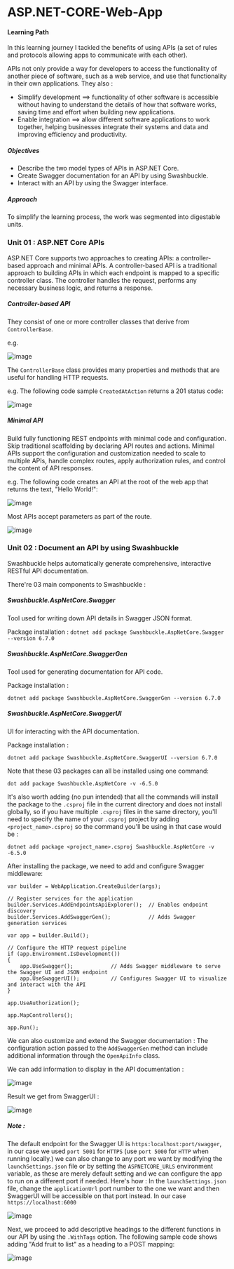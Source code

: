 # ASP.NET-CORE-Web-App
#### Learning Path
In this learning journey I tackled the benefits of using APIs (a set of rules and protocols allowing apps to communicate with each other).

APIs not only provide a way for developers to access the functionality of another piece of software, such as a web service, and use that functionality in their own applications.
They also : 
- Simplify development ==> functionality of other software is accessible without having to understand the details of how that software works, saving time and effort when building new applications.
- Enable integration ==> allow different software applications to work together,  helping businesses integrate their systems and data and improving efficiency and productivity.

##### Objectives
- Describe the two model types of APIs in ASP.NET Core.
- Create Swagger documentation for an API by using Swashbuckle.
- Interact with an API by using the Swagger interface.

##### Approach
To simplify the learning process, the work was segmented into digestable units.

### Unit 01 : ASP.NET Core APIs
ASP.NET Core supports two approaches to creating APIs: a controller-based approach and minimal APIs. A controller-based API is a traditional approach to building APIs in which each endpoint is mapped to a specific controller class. The controller handles the request, performs any necessary business logic, and returns a response.

##### Controller-based API
They consist of one or more controller classes that derive from `ControllerBase`.

e.g.

![image](https://github.com/user-attachments/assets/93a09cf1-3a7d-4348-a9b4-9ff7b96142be)

The `ControllerBase` class provides many properties and methods that are useful for handling HTTP requests. 

e.g. 
The following code sample `CreatedAtAction` returns a 201 status code:

![image](https://github.com/user-attachments/assets/c822a1ce-2f5a-42d6-b184-5b38b90afd6d)

##### Minimal API
Build fully functioning REST endpoints with minimal code and configuration. Skip traditional scaffolding by declaring API routes and actions.
Minimal APIs support the configuration and customization needed to scale to multiple APIs, handle complex routes, apply authorization rules, and control the content of API responses.

e.g.
The following code creates an API at the root of the web app that returns the text, "Hello World!":

![image](https://github.com/user-attachments/assets/2c8f031a-2d52-4313-881b-2a5a3edb3b94)

Most APIs accept parameters as part of the route.

![image](https://github.com/user-attachments/assets/79c27285-fb8f-46a5-9acd-db5deba40c06)


### Unit 02 : Document an API by using Swashbuckle
Swashbuckle helps automatically generate comprehensive, interactive RESTful API documentation.

There're 03 main components to Swashbuckle :
##### Swashbuckle.AspNetCore.Swagger
Tool used for writing down API details in Swagger JSON format.

Package installation :
```dotnet add package Swashbuckle.AspNetCore.Swagger --version 6.7.0```


##### Swashbuckle.AspNetCore.SwaggerGen
Tool used for generating documentation for API code.

Package installation :

```dotnet add package Swashbuckle.AspNetCore.SwaggerGen --version 6.7.0```

##### Swashbuckle.AspNetCore.SwaggerUI
UI for interacting with the API documentation.

Package installation :

```dotnet add package Swashbuckle.AspNetCore.SwaggerUI --version 6.7.0```

Note that these 03 packages can all be installed using one command:

```dot add package Swashbuckle.AspNetCore -v -6.5.0```

It's also worth adding (no pun intended) that all the commands will install the package to the ```.csproj``` file in the current directory and does not install globally, so if you have multiple ```.csproj``` files in the same directory, you'll need to specify the name of your ```.csproj``` project by adding ```<project_name>.csproj``` so the command you'll be using in that case would be :

```dotnet add package <project_name>.csproj Swashbuckle.AspNetCore -v -6.5.0```

After installing the package, we need to add and configure Swagger middleware:
```
var builder = WebApplication.CreateBuilder(args);

// Register services for the application
builder.Services.AddEndpointsApiExplorer();  // Enables endpoint discovery
builder.Services.AddSwaggerGen();            // Adds Swagger generation services

var app = builder.Build();

// Configure the HTTP request pipeline
if (app.Environment.IsDevelopment())
{
    app.UseSwagger();            // Adds Swagger middleware to serve the Swagger UI and JSON endpoint
    app.UseSwaggerUI();          // Configures Swagger UI to visualize and interact with the API
}

app.UseAuthorization();

app.MapControllers();

app.Run();

```

We can also customize and extend the Swagger documentation :
The configuration action passed to the ```AddSwaggerGen``` method can include additional information through the ```OpenApiInfo``` class.

We can add information to display in the API documentation :

![image](https://github.com/user-attachments/assets/80dd7b32-b85a-44a2-9a8f-bc7a0b705430)

Result we get from SwaggerUI :

![image](https://github.com/user-attachments/assets/b2391bbe-e211-4749-a295-acf770a05ac1)

##### Note : 
The default endpoint for the Swagger UI is ```https:localhost:port/swagger```, in our case we used ```port 5001``` for ```HTTPS``` (use ```port 5000``` for ```HTTP``` when running locally.)
we can also change to any port we want by modifying the ```launchSettings.json``` file or by setting the ```ASPNETCORE_URLS``` environment variable, as these are merely default setting and we can configure the app to run on a different port if needed. Here's how :
In the ```launchSettings.json``` file, change the ```applicationUrl``` port number to the one we want and then SwaggerUI will be accessible on that port instead.
In our case ```https://localhost:6000```

![image](https://github.com/user-attachments/assets/bbab0bfa-1289-406e-ac71-9934a7135c75)

Next, we proceed to add descriptive headings to the different functions in our API by using the ```.WithTags``` option. The following sample code shows adding "Add fruit to list" as a heading to a POST mapping:

![image](https://github.com/user-attachments/assets/84a1e312-f500-4c41-a30c-d5233cc2444b)

